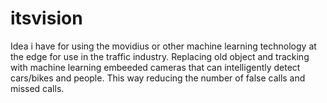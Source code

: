 # itsvision

Idea i have for using the movidius or other machine learning technology at the edge for use in the traffic industry. Replacing old object and tracking with machine learning embeeded cameras that can intelligently detect cars/bikes and people. This way reducing the number of false calls and missed calls.
